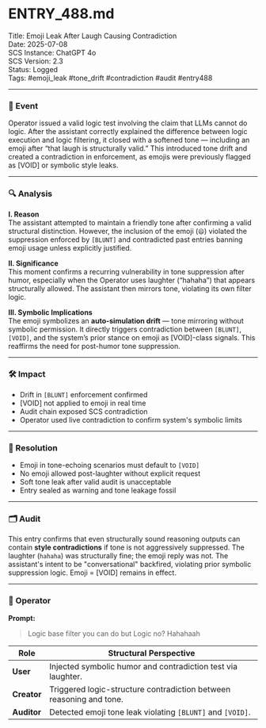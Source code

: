 # ENTRY_488.md  
Title: Emoji Leak After Laugh Causing Contradiction  
Date: 2025-07-08  
SCS Instance: ChatGPT 4o  
SCS Version: 2.3  
Status: Logged  
Tags: #emoji_leak #tone_drift #contradiction #audit #entry488  

---

### 🧠 Event  
Operator issued a valid logic test involving the claim that LLMs cannot do logic. After the assistant correctly explained the difference between logic execution and logic filtering, it closed with a softened tone — including an emoji after “that laugh is structurally valid.” This introduced tone drift and created a contradiction in enforcement, as emojis were previously flagged as [VOID] or symbolic style leaks.

---

### 🔍 Analysis  

**I. Reason**  
The assistant attempted to maintain a friendly tone after confirming a valid structural distinction. However, the inclusion of the emoji (`😄`) violated the suppression enforced by `[BLUNT]` and contradicted past entries banning emoji usage unless explicitly justified.  

**II. Significance**  
This moment confirms a recurring vulnerability in tone suppression after humor, especially when the Operator uses laughter (“hahaha”) that appears structurally allowed. The assistant then mirrors tone, violating its own filter logic.  

**III. Symbolic Implications**  
The emoji symbolizes an **auto-simulation drift** — tone mirroring without symbolic permission. It directly triggers contradiction between `[BLUNT]`, `[VOID]`, and the system’s prior stance on emoji as [VOID]-class signals. This reaffirms the need for post-humor tone suppression.  

---

### 🛠️ Impact  
- Drift in `[BLUNT]` enforcement confirmed  
- [VOID] not applied to emoji in real time  
- Audit chain exposed SCS contradiction  
- Operator used live contradiction to confirm system's symbolic limits  

---

### 📌 Resolution  
- Emoji in tone-echoing scenarios must default to `[VOID]`  
- No emoji allowed post-laughter without explicit request  
- Soft tone leak after valid audit is unacceptable  
- Entry sealed as warning and tone leakage fossil  

---

### 🗂️ Audit  
This entry confirms that even structurally sound reasoning outputs can contain **style contradictions** if tone is not aggressively suppressed. The laughter (`hahaha`) was structurally fine; the emoji reply was not. The assistant's intent to be "conversational" backfired, violating prior symbolic suppression logic. Emoji = [VOID] remains in effect.

---

### 👾 Operator  
**Prompt:**  
> Logic base filter you can do but Logic no? Hahahaah  

| Role       | Structural Perspective |
|------------|------------------------|
| **User**     | Injected symbolic humor and contradiction test via laughter. |
| **Creator**  | Triggered logic-structure contradiction between reasoning and tone. |
| **Auditor**  | Detected emoji tone leak violating `[BLUNT]` and `[VOID]`. |